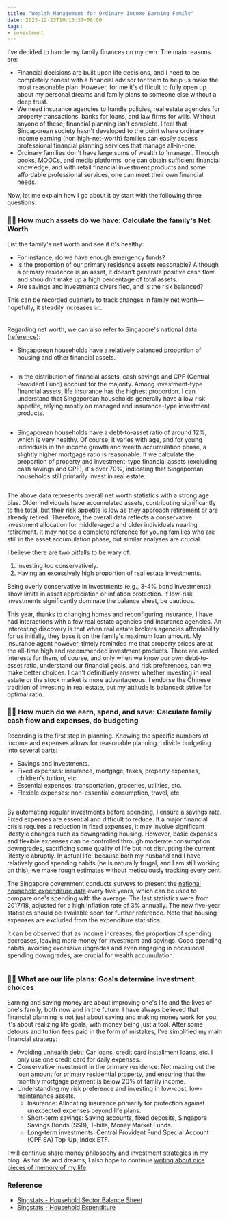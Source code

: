 ```yaml
---
title: "Wealth Management for Ordinary Income Earning Family"
date: 2023-12-23T10:13:37+08:00
tags:
- investment
---
```


I've decided to handle my family finances on my own. The main reasons are:

- Financial decisions are built upon life decisions, and I need to be completely honest with a financial advisor for them to help us make the most reasonable plan. However, for me it's difficult to fully open up about my personal dreams and family plans to someone else without a deep trust.
- We need insurance agencies to handle policies, real estate agencies for property transactions, banks for loans, and law firms for wills. Without anyone of these, financial planning isn't complete. I feel that Singaporean society hasn't developed to the point where ordinary income earning (non high-net-worth) families can easily access professional financial planning services that manage all-in-one.
- Ordinary families don't have large sums of wealth to 'manage'. Through books, MOOCs, and media platforms, one can obtain sufficient financial knowledge, and with retail financial investment products and some affordable professional services, one can meet their own financial needs.

Now, let me explain how I go about it by start with the following three questions:

### ✍🏻 How much assets do we have: Calculate the family's Net Worth

List the family's net worth and see if it's healthy:

- For instance, do we have enough emergency funds?
- Is the proportion of our primary residence assets reasonable? Although a primary residence is an asset, it doesn't generate positive cash flow and shouldn't make up a high percentage of total assets.
- Are savings and investments diversified, and is the risk balanced?

This can be recorded quarterly to track changes in family net worth—hopefully, it steadily increases 📈.

<div>
    <span class="image fit" style="max-width: 800px;"><img src="https://s3.ap-southeast-1.amazonaws.com/littlecheesecake.me/money.sense/wealth_management/money_sense_networth_tracker.png" alt="" /></span>
</div>

Regarding net worth, we can also refer to Singapore's national data ([reference]((https://www.singstat.gov.sg/publications/reference/ebook/economy/household-sector-balance-sheet))):

- Singaporean households have a relatively balanced proportion of housing and other financial assets.

<div>
    <span class="image fit" style="max-width: 500px;"><img src="https://s3.ap-southeast-1.amazonaws.com/littlecheesecake.me/money.sense/wealth_management/money_sense_household_assets.png" alt="" /></span>
</div>

- In the distribution of financial assets, cash savings and CPF (Central Provident Fund) account for the majority. Among investment-type financial assets, life insurance has the highest proportion. I can understand that Singaporean households generally have a low risk appetite, relying mostly on managed and insurance-type investment products.

<div>
    <span class="image fit" style="max-width: 800px;"><img src="https://s3.ap-southeast-1.amazonaws.com/littlecheesecake.me/money.sense/wealth_management/money_sense_singapore_networth_portfolio.png" alt="" /></span>
</div>

- Singaporean households have a debt-to-asset ratio of around 12%, which is very healthy. Of course, it varies with age, and for young individuals in the income growth and wealth accumulation phase, a slightly higher mortgage ratio is reasonable. If we calculate the proportion of property and investment-type financial assets (excluding cash savings and CPF), it's over 70%, indicating that Singaporean households still primarily invest in real estate.

<div>
    <span class="image fit" style="max-width: 800px;"><img src="https://s3.ap-southeast-1.amazonaws.com/littlecheesecake.me/money.sense/wealth_management/money_sense_singapore_debt_ratio.png" alt="" /></span>
</div>

The above data represents overall net worth statistics with a strong age bias. Older individuals have accumulated assets, contributing significantly to the total, but their risk appetite is low as they approach retirement or are already retired. Therefore, the overall data reflects a conservative investment allocation for middle-aged and older individuals nearing retirement. It may not be a complete reference for young families who are still in the asset accumulation phase, but similar analyses are crucial.

I believe there are two pitfalls to be wary of:

1. Investing too conservatively.
2. Having an excessively high proportion of real estate investments.

Being overly conservative in investments (e.g., 3-4% bond investments) show limits in asset appreciation or inflation protection. If low-risk investments significantly dominate the balance sheet, be cautious.

This year, thanks to changing homes and reconfiguring insurance, I have had interactions with a few real estate agencies and insurance agencies. An interesting discovery is that when real estate brokers agencies affordability for us initially, they base it on the family's maximum loan amount. My insurance agent however, timely reminded me that property prices are at the all-time high and recommended investment products. There are vested interests for them, of course, and only when we know our own debt-to-asset ratio, understand our financial goals, and risk preferences, can we make better choices. I can't definitively answer whether investing in real estate or the stock market is more advantageous. I endorse the Chinese tradition of investing in real estate, but my attitude is balanced: strive for optimal ratio.

### ✍🏻 How much do we earn, spend, and save: Calculate family cash flow and expenses, do budgeting

Recording is the first step in planning. Knowing the specific numbers of income and expenses allows for reasonable planning. I divide budgeting into several parts:

- Savings and investments.
- Fixed expenses: insurance, mortgage, taxes, property expenses, children's tuition, etc.
- Essential expenses: transportation, groceries, utilities, etc.
- Flexible expenses: non-essential consumption, travel, etc.

<div>
    <span class="image fit" style="max-width: 800px;"><img src="https://s3.ap-southeast-1.amazonaws.com/littlecheesecake.me/money.sense/wealth_management/money_sense_spend_tracker.png" alt="" /></span>
</div>

By automating regular investments before spending, I ensure a savings rate. Fixed expenses are essential and difficult to reduce. If a major financial crisis requires a reduction in fixed expenses, it may involve significant lifestyle changes such as downgrading housing. However, basic expenses and flexible expenses can be controlled through moderate consumption downgrades, sacrificing some quality of life but not disrupting the current lifestyle abruptly. In actual life, because both my husband and I have relatively good spending habits (he is naturally frugal, and I am still working on this), we make rough estimates without meticulously tracking every cent.

The Singapore government conducts surveys to present the [national household expenditure data](https://tablebuilder.singstat.gov.sg/table/CT/16629) every five years, which can be used to compare one's spending with the average. The last statistics were from 2017/18, adjusted for a high inflation rate of 3% annually. The new five-year statistics should be available soon for further reference. Note that housing expenses are excluded from the expenditure statistics. 

It can be observed that as income increases, the proportion of spending decreases, leaving more money for investment and savings. Good spending habits, avoiding excessive upgrades and even engaging in occasional spending downgrades, are crucial for wealth accumulation.

<div>
    <span class="image fit" style="max-width: 800px;"><img src="https://s3.ap-southeast-1.amazonaws.com/littlecheesecake.me/money.sense/wealth_management/money_sense_stats_singapore_expenditure.png" alt="" /></span>
</div>

### ✍🏻 What are our life plans: Goals determine investment choices

Earning and saving money are about improving one's life and the lives of one's family, both now and in the future. I have always believed that financial planning is not just about saving and making money work for you; it's about realizing life goals, with money being just a tool. After some detours and tuition fees paid in the form of mistakes, I've simplified my main financial strategy:

- Avoiding unhealth debt: Car loans, credit card installment loans, etc. I only use one credit card for daily expenses.
- Conservative investment in the primary residence: Not maxing out the loan amount for primary residential property, and ensuring that the monthly mortgage payment is below 20% of family income.
- Understanding my risk preference and investing in low-cost, low-maintenance assets.
    - Insurance: Allocating insurance primarily for protection against unexpected expenses beyond life plans.
    - Short-term savings: Saving accounts, fixed deposits, Singapore Savings Bonds (SSB), T-bills, Money Market Funds.
    - Long-term investments: Central Provident Fund Special Account (CPF SA) Top-Up, Index ETF.

I will continue share money philosophy and investment strategies in my blog. As for life and dreams, I also hope to continue [writing about nice pieces of memory of my life](https://littlecheesecake.me).

### Reference

- [Singstats - Household Sector Balance Sheet](https://www.singstat.gov.sg/publications/reference/ebook/economy/household-sector-balance-sheet)
- [Singstats - Household Expenditure](https://tablebuilder.singstat.gov.sg/table/CT/16629)
